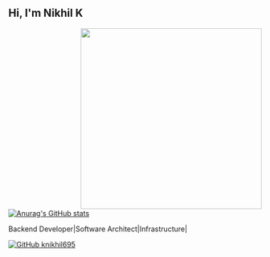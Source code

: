 <h2> Hi, I'm Nikhil K </h2>

<img align='right' src="https://github-readme-stats.vercel.app/api?username=knikhil42&count_private=true&show_icons=true&theme=cobalt" width="360">

[![Anurag's GitHub stats](https://github-readme-stats.vercel.app/api?username=anuraghazra)](https://github.com/anuraghazra/github-readme-stats)

<p>
  
Backend Developer|Software Architect|Infrastructure|

</p>


[![GitHub knikhil695](https://img.shields.io/github/followers/knikhil42?label=follow%20github&style=flat-square)](https://github.com/knikhil42)

<br>
